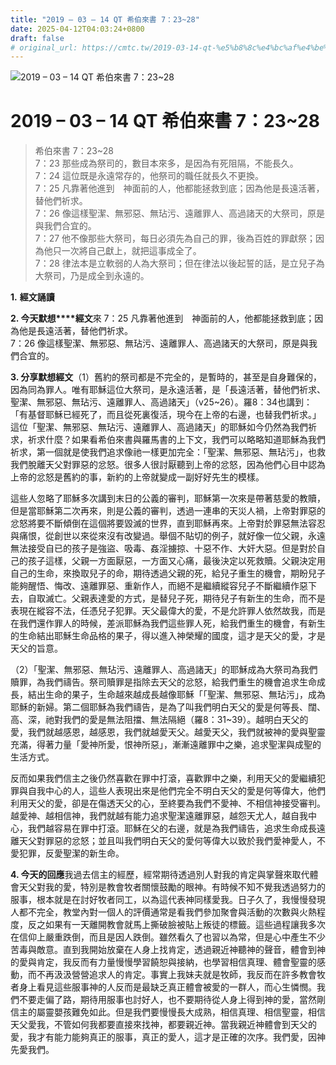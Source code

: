 ```yaml
---
title: "2019 – 03 – 14 QT 希伯來書 7：23~28"
date: 2025-04-12T04:03:24+0800
draft: false
# original_url: https://cmtc.tw/2019-03-14-qt-%e5%b8%8c%e4%bc%af%e4%be%86%e6%9b%b8-7%ef%bc%9a2328
---
```


![2019 – 03 – 14 QT 希伯來書 7：23\~28](/images/qt.jpg   "2019 – 03 – 14 QT 希伯來書 7：23\~28")

# 2019 – 03 – 14 QT 希伯來書 7：23\~28

> 希伯來書 7：23\~28  
> 7：23 那些成為祭司的，數目本來多，是因為有死阻隔，不能長久。  
> 7：24 這位既是永遠常存的，他祭司的職任就長久不更換。  
> 7：25 凡靠著他進到　神面前的人，他都能拯救到底；因為他是長遠活著，替他們祈求。  
> 7：26 像這樣聖潔、無邪惡、無玷污、遠離罪人、高過諸天的大祭司，原是與我們合宜的。  
> 7：27 他不像那些大祭司，每日必須先為自己的罪，後為百姓的罪獻祭；因為他只一次將自己獻上，就把這事成全了。  
> 7：28 律法本是立軟弱的人為大祭司；但在律法以後起誓的話，是立兒子為大祭司，乃是成全到永遠的。

**1.** **經文誦讀**

**2. 今天默想****經文**來 7：25 凡靠著他進到　神面前的人，他都能拯救到底；因為他是長遠活著，替他們祈求。  
7：26 像這樣聖潔、無邪惡、無玷污、遠離罪人、高過諸天的大祭司，原是與我們合宜的。

**3. 分享默想經文**（1）舊約的祭司都是不完全的，是暫時的，甚至是自身難保的，因為同為罪人。唯有耶穌這位大祭司，是永遠活著，是「長遠活著，替他們祈求、聖潔、無邪惡、無玷污、遠離罪人、高過諸天」（v25\~26）。羅8：34也講到：「有基督耶穌已經死了，而且從死裏復活，現今在上帝的右邊，也替我們祈求。」這位「聖潔、無邪惡、無玷污、遠離罪人、高過諸天」的耶穌如今仍然為我們祈求，祈求什麼？如果看希伯來書與羅馬書的上下文，我們可以略略知道耶穌為我們祈求，第一個就是使我們追求像祂一樣更加完全：「聖潔、無邪惡、無玷污」，也救我們脫離天父對罪惡的忿怒。很多人很討厭聽到上帝的忿怒，因為他們心目中認為上帝的忿怒是舊約的事，新約的上帝就變成一副好好先生的模樣。

這些人忽略了耶穌多次講到末日的公義的審判，耶穌第一次來是帶著慈愛的教贖，但是當耶穌第二次再來，則是公義的審判，透過一連串的天災人禍，上帝對罪惡的忿怒將要不斷傾倒在這個將要毀滅的世界，直到耶穌再來。上帝對於罪惡無法容忍與痛恨，從創世以來從來沒有改變過。舉個不貼切的例子，就好像一位父親，永遠無法接受自已的孩子是強盜、吸毒、姦淫擄掠、十惡不作、大奸大惡。但是對於自己的孩子這樣，父親一方面厭惡，一方面又心痛，最後決定以死救贖。父親決定用自己的生命，來換取兒子的命，期待透過父親的死，給兒子重生的機會，期盼兒子能夠醒悟、悔改、遠離罪惡、重新作人，而絕不是繼續縱容兒子不斷繼續作惡下去，自取滅亡。父親表達愛的方式，是替兒子死，期待兒子有新生的生命，而不是表現在縱容不法，任憑兒子犯罪。天父最偉大的愛，不是允許罪人依然故我，而是在我們還作罪人的時候，差派耶穌為我們這些罪人死，給我們重生的機會，有新生的生命結出耶穌生命品格的果子，得以進入神榮耀的國度，這才是天父的愛，才是天父的旨意。

（2）「聖潔、無邪惡、無玷污、遠離罪人、高過諸天」的耶穌成為大祭司為我們贖罪，為我們禱告。祭司贖罪是指除去天父的忿怒，給我們重生的機會追求生命成長，結出生命的果子，生命越來越成長越像耶穌「「聖潔、無邪惡、無玷污」，成為耶穌的新婦。第二個耶穌為我們禱告，是為了叫我們明白天父的愛是何等長、闊、高、深，祂對我們的愛是無法阻擋、無法隔絕（羅8：31\~39）。越明白天父的愛，我們就越感恩，越感恩，我們就越愛天父。越愛天父，我們就被神的愛與聖靈充滿，得著力量「愛神所愛，恨神所惡」，漸漸遠離罪中之樂，追求聖潔與成聖的生活方式。

反而如果我們信主之後仍然喜歡在罪中打滾，喜歡罪中之樂，利用天父的愛繼續犯罪與自我中心的人，這些人表現出來是他們完全不明白天父的愛是何等偉大，他們利用天父的愛，卻是在傷透天父的心，至終要為我們不愛神、不相信神接受審判。越愛神、越相信神，我們就越有能力追求聖潔遠離罪惡，越怨天尤人，越自我中心，我們越容易在罪中打滾。耶穌在父的右邊，就是為我們禱告，追求生命成長遠離天父對罪惡的忿怒；並且叫我們明白天父的愛何等偉大以致於我們愛神愛人，不愛犯罪，反愛聖潔的新生命。

**4. 今天的回應**我過去信主的經歷，經常期待透過別人對我的肯定與掌聲來取代體會天父對我的愛，特別是教會牧者關懷鼓勵的眼神。有時候不知不覺我透過努力的服事，根本就是在討好牧者同工，以為這代表神同樣愛我。日子久了，我慢慢發現人都不完全，教堂內對一個人的評價通常是看我們參加聚會與活動的次數與火熱程度，反之如果有一天離開教會就馬上撕破臉被貼上叛徒的標籤。這些過程讓我多次在信仰上嚴重跌倒，而且是因人跌倒。雖然看久了也習以為常，但是心中產生不少苦毒與敵意。直到我開始放棄在人身上找肯定，透過親近神聽神的聲音，體會到神的愛與肯定，我反而有力量慢慢學習饒恕與接納，也學習相信真理、體會聖靈的感動，而不再汲汲營營追求人的肯定。事實上我妹夫就是牧師，我反而在許多教會牧者身上看見這些服事神的人反而是最缺乏真正體會被愛的一群人，而心生憐憫。我們不要走偏了路，期待用服事也討好人，也不要期待從人身上得到神的愛，當然剛信主的屬靈嬰孩難免如此。但是我們要慢慢長大成熟，相信真理、相信聖靈，相信天父愛我，不管如何我都要直接來找神，都要親近神。當我親近神體會到天父的愛，我才有能力能夠真正的服事，真正的愛人，這才是正確的次序。我們愛，因神先愛我們。